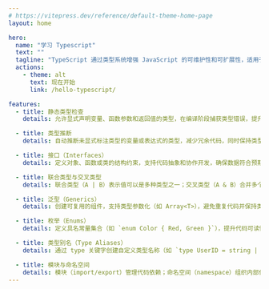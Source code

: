 ```yaml
---
# https://vitepress.dev/reference/default-theme-home-page
layout: home

hero:
  name: "学习 Typescript"
  text: ""
  tagline: "TypeScript 通过类型系统增强 JavaScript 的可维护性和可扩展性，适用于大型项目开发，同时兼容 ECMAScript 标准。"
  actions:
    - theme: alt
      text: 现在开始
      link: /hello-typescript/

features:
  - title: 静态类型检查
    details: 允许显式声明变量、函数参数和返回值的类型，在编译阶段捕获类型错误，提升代码健壮性。

  - title: 类型推断
    details: 自动推断未显式标注类型的变量或表达式的类型，减少冗余代码，同时保持类型安全。

  - title: 接口（Interfaces）
    details: 定义对象、函数或类的结构约束，支持代码抽象和协作开发，确保数据符合预期格式。

  - title: 联合类型与交叉类型
    details: 联合类型（A | B）表示值可以是多种类型之一；交叉类型（A & B）合并多个类型的属性，增强灵活性。

  - title: 泛型（Generics）
    details: 创建可复用的组件，支持类型参数化（如 Array<T>），避免重复代码并保持类型逻辑一致。

  - title: 枚举（Enums）
    details: 定义具名常量集合（如 `enum Color { Red, Green }`），提升代码可读性和可维护性。

  - title: 类型别名（Type Aliases）
    details: 通过 type 关键字创建自定义类型名称（如 `type UserID = string | number`），简化复杂类型的复用和表达。

  - title: 模块与命名空间
    details: 模块（import/export）管理代码依赖；命名空间（namespace）组织内部代码，避免全局污染。
---
```

